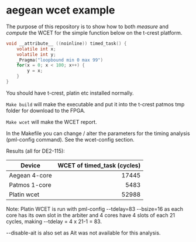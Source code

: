 # aegean wcet example

The purpose of this repository is to show how to both *measure* and *compute* the WCET for the simple function below on the t-crest platform.

```c
void __attribute__ ((noinline)) timed_task() {
	volatile int x;
	volatile int y;
	_Pragma("loopbound min 0 max 99")
	for(x = 0; x < 100; x++) {
		y = x;
	}
}
```

You should have t-crest, platin etc installed normally.

`Make build` will make the executable and put it into the t-crest patmos tmp folder for download to the FPGA.

`Make wcet` will make the WCET report.

In the Makefile you can change / alter the parameters for the timing analysis (pml-config command). See the wcet-config section.

Results (all for DE2-115):

| Device        | WCET of timed_task (cycles) |
| ------------- | ---------------------------:|
| Aegean 4-core | 17445                       |
| Patmos 1-core | 5483                        |
| Platin wcet   | 52988                       |

Note: Platin WCET is run with pml-config --tdelay=83 --bsize=16 as each core has its own slot in the arbiter and 4 cores have 4 slots of each 21 cycles, making --tdelay = 4 x 21-1 = 83.

--disable-ait is also set as Ait was not available for this analysis.

